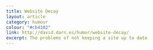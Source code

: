 ```yaml
---
title: Website Decay
layout: article
category: humour
colour: "#cb4102"
link: http://david.darn.es/humor/website-decay/
excerpt: The problems of not keeping a site up to date
---
```

